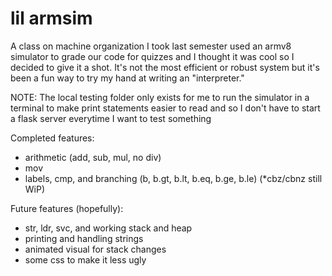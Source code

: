 # lil armsim

A class on machine organization I took last semester used an armv8 simulator to grade our code for quizzes
and I thought it was cool so I decided to give it a shot. It's not the most efficient or robust system but
it's been a fun way to try my hand at writing an "interpreter."

NOTE: The local testing folder only exists for me to run the simulator in a terminal to make print statements
      easier to read and so I don't have to start a flask server everytime I want to test something

Completed features:
 - arithmetic (add, sub, mul, no div)
 - mov
 - labels, cmp, and branching (b, b.gt, b.lt, b.eq, b.ge, b.le) (*cbz/cbnz still WiP)

Future features (hopefully):
 - str, ldr, svc, and working stack and heap
 - printing and handling strings
 - animated visual for stack changes
 - some css to make it less ugly
